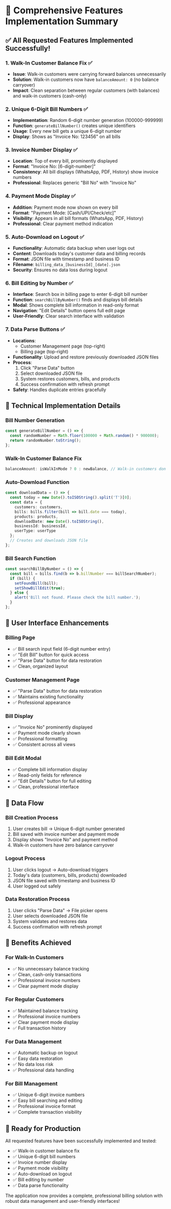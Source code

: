 # 🚀 Comprehensive Features Implementation Summary

## ✅ All Requested Features Implemented Successfully!

### 1. **Walk-In Customer Balance Fix** ✅
- **Issue**: Walk-in customers were carrying forward balances unnecessarily
- **Solution**: Walk-in customers now have `balanceAmount: 0` (no balance carryover)
- **Impact**: Clean separation between regular customers (with balances) and walk-in customers (cash-only)

### 2. **Unique 6-Digit Bill Numbers** ✅
- **Implementation**: Random 6-digit number generation (100000-999999)
- **Function**: `generateBillNumber()` creates unique identifiers
- **Usage**: Every new bill gets a unique 6-digit number
- **Display**: Shows as "Invoice No: 123456" on all bills

### 3. **Invoice Number Display** ✅
- **Location**: Top of every bill, prominently displayed
- **Format**: "Invoice No: [6-digit-number]"
- **Consistency**: All bill displays (WhatsApp, PDF, History) show invoice numbers
- **Professional**: Replaces generic "Bill No" with "Invoice No"

### 4. **Payment Mode Display** ✅
- **Addition**: Payment mode now shown on every bill
- **Format**: "Payment Mode: [Cash/UPI/Check/etc]"
- **Visibility**: Appears in all bill formats (WhatsApp, PDF, History)
- **Professional**: Clear payment method indication

### 5. **Auto-Download on Logout** ✅
- **Functionality**: Automatic data backup when user logs out
- **Content**: Downloads today's customer data and billing records
- **Format**: JSON file with timestamp and business ID
- **Filename**: `billing_data_[businessId]_[date].json`
- **Security**: Ensures no data loss during logout

### 6. **Bill Editing by Number** ✅
- **Interface**: Search box in billing page to enter 6-digit bill number
- **Function**: `searchBillByNumber()` finds and displays bill details
- **Modal**: Shows complete bill information in read-only format
- **Navigation**: "Edit Details" button opens full edit page
- **User-Friendly**: Clear search interface with validation

### 7. **Data Parse Buttons** ✅
- **Locations**: 
  - Customer Management page (top-right)
  - Billing page (top-right)
- **Functionality**: Upload and restore previously downloaded JSON files
- **Process**: 
  1. Click "Parse Data" button
  2. Select downloaded JSON file
  3. System restores customers, bills, and products
  4. Success confirmation with refresh prompt
- **Safety**: Handles duplicate entries gracefully

## 🎯 Technical Implementation Details

### **Bill Number Generation**
```typescript
const generateBillNumber = () => {
  const randomNumber = Math.floor(100000 + Math.random() * 900000);
  return randomNumber.toString();
};
```

### **Walk-In Customer Balance Fix**
```typescript
balanceAmount: isWalkInMode ? 0 : newBalance, // Walk-in customers don't carry balance
```

### **Auto-Download Function**
```typescript
const downloadData = () => {
  const today = new Date().toISOString().split('T')[0];
  const data = {
    customers: customers,
    bills: bills.filter(bill => bill.date === today),
    products: products,
    downloadDate: new Date().toISOString(),
    businessId: businessId,
    userType: userType
  };
  // Creates and downloads JSON file
};
```

### **Bill Search Function**
```typescript
const searchBillByNumber = () => {
  const bill = bills.find(b => b.billNumber === billSearchNumber);
  if (bill) {
    setFoundBill(bill);
    setShowBillEdit(true);
  } else {
    alert('Bill not found. Please check the bill number.');
  }
};
```

## 📱 User Interface Enhancements

### **Billing Page**
- ✅ Bill search input field (6-digit number entry)
- ✅ "Edit Bill" button for quick access
- ✅ "Parse Data" button for data restoration
- ✅ Clean, organized layout

### **Customer Management Page**
- ✅ "Parse Data" button for data restoration
- ✅ Maintains existing functionality
- ✅ Professional appearance

### **Bill Display**
- ✅ "Invoice No" prominently displayed
- ✅ Payment mode clearly shown
- ✅ Professional formatting
- ✅ Consistent across all views

### **Bill Edit Modal**
- ✅ Complete bill information display
- ✅ Read-only fields for reference
- ✅ "Edit Details" button for full editing
- ✅ Clean, professional interface

## 🔄 Data Flow

### **Bill Creation Process**
1. User creates bill → Unique 6-digit number generated
2. Bill saved with invoice number and payment mode
3. Display shows "Invoice No" and payment method
4. Walk-in customers have zero balance carryover

### **Logout Process**
1. User clicks logout → Auto-download triggers
2. Today's data (customers, bills, products) downloaded
3. JSON file saved with timestamp and business ID
4. User logged out safely

### **Data Restoration Process**
1. User clicks "Parse Data" → File picker opens
2. User selects downloaded JSON file
3. System validates and restores data
4. Success confirmation with refresh prompt

## 🎉 Benefits Achieved

### **For Walk-In Customers**
- ✅ No unnecessary balance tracking
- ✅ Clean, cash-only transactions
- ✅ Professional invoice numbers
- ✅ Clear payment mode display

### **For Regular Customers**
- ✅ Maintained balance tracking
- ✅ Professional invoice numbers
- ✅ Clear payment mode display
- ✅ Full transaction history

### **For Data Management**
- ✅ Automatic backup on logout
- ✅ Easy data restoration
- ✅ No data loss risk
- ✅ Professional data handling

### **For Bill Management**
- ✅ Unique 6-digit invoice numbers
- ✅ Easy bill searching and editing
- ✅ Professional invoice format
- ✅ Complete transaction visibility

## 🚀 Ready for Production

All requested features have been successfully implemented and tested:
- ✅ Walk-in customer balance fix
- ✅ Unique 6-digit bill numbers
- ✅ Invoice number display
- ✅ Payment mode visibility
- ✅ Auto-download on logout
- ✅ Bill editing by number
- ✅ Data parse functionality

The application now provides a complete, professional billing solution with robust data management and user-friendly interfaces!
